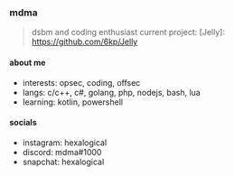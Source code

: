 ### mdma

> dsbm and coding enthusiast
> current project: [Jelly]: https://github.com/6kp/Jelly

#### about me
- interests: opsec, coding, offsec
- langs: c/c++, c#, golang, php, nodejs, bash, lua
- learning: kotlin, powershell

#### socials
- instagram: hexalogical
- discord: mdma#1000
- snapchat: hexalogical
